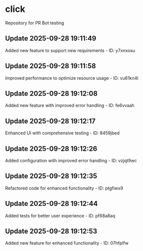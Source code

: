 # click
Repository for PR Bot testing

## Update 2025-09-28 19:11:49
Added new feature to support new requirements - ID: y7xnxoxu


## Update 2025-09-28 19:11:58
Improved performance to optimize resource usage - ID: vu61kn4l


## Update 2025-09-28 19:12:08
Added new feature with improved error handling - ID: fe6vvaah


## Update 2025-09-28 19:12:17
Enhanced UI with comprehensive testing - ID: 8459jbed


## Update 2025-09-28 19:12:26
Added configuration with improved error handling - ID: vzjqt9wc


## Update 2025-09-28 19:12:35
Refactored code for enhanced functionality - ID: ptgfiwx9


## Update 2025-09-28 19:12:44
Added tests for better user experience - ID: pf68a8aq


## Update 2025-09-28 19:12:53
Added new feature for enhanced functionality - ID: 07hfplfw

